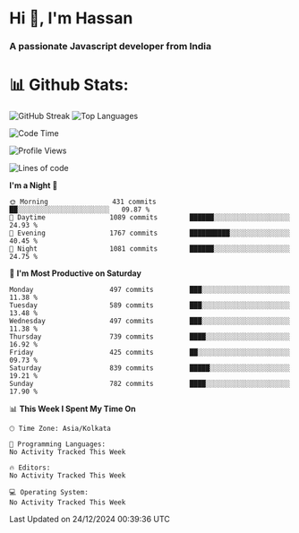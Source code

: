 # Hi 👋, I'm Hassan
### A passionate Javascript developer from India


# 📊 Github Stats:
![GitHub Streak](https://github-readme-streak-stats.herokuapp.com/?user=codeblooded47&theme=dracula&hide_border=false)
![Top Languages](https://github-readme-stats.vercel.app/api/top-langs/?username=codeblooded47&layout=compact&theme=dracula)



<!--START_SECTION:waka-->
![Code Time](http://img.shields.io/badge/Code%20Time-869%20hrs%2039%20mins-blue)

![Profile Views](http://img.shields.io/badge/Profile%20Views-1-blue)

![Lines of code](https://img.shields.io/badge/From%20Hello%20World%20I%27ve%20Written-23.8%20million%20lines%20of%20code-blue)

**I'm a Night 🦉** 

```text
🌞 Morning                431 commits         ██░░░░░░░░░░░░░░░░░░░░░░░   09.87 % 
🌆 Daytime                1089 commits        ██████░░░░░░░░░░░░░░░░░░░   24.93 % 
🌃 Evening                1767 commits        ██████████░░░░░░░░░░░░░░░   40.45 % 
🌙 Night                  1081 commits        ██████░░░░░░░░░░░░░░░░░░░   24.75 % 
```
📅 **I'm Most Productive on Saturday** 

```text
Monday                   497 commits         ███░░░░░░░░░░░░░░░░░░░░░░   11.38 % 
Tuesday                  589 commits         ███░░░░░░░░░░░░░░░░░░░░░░   13.48 % 
Wednesday                497 commits         ███░░░░░░░░░░░░░░░░░░░░░░   11.38 % 
Thursday                 739 commits         ████░░░░░░░░░░░░░░░░░░░░░   16.92 % 
Friday                   425 commits         ██░░░░░░░░░░░░░░░░░░░░░░░   09.73 % 
Saturday                 839 commits         █████░░░░░░░░░░░░░░░░░░░░   19.21 % 
Sunday                   782 commits         ████░░░░░░░░░░░░░░░░░░░░░   17.90 % 
```


📊 **This Week I Spent My Time On** 

```text
🕑︎ Time Zone: Asia/Kolkata

💬 Programming Languages: 
No Activity Tracked This Week

🔥 Editors: 
No Activity Tracked This Week

💻 Operating System: 
No Activity Tracked This Week
```


 Last Updated on 24/12/2024 00:39:36 UTC
<!--END_SECTION:waka-->

